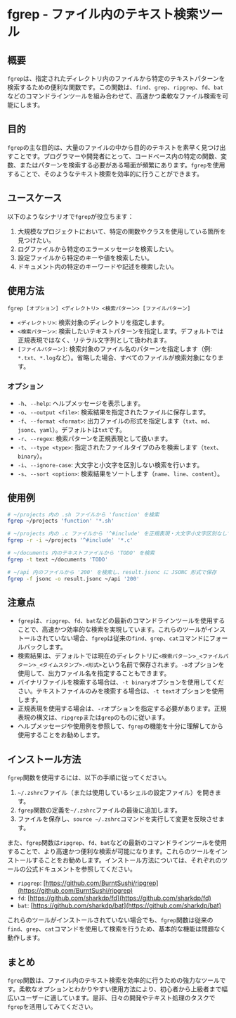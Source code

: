 # fgrep - ファイル内のテキスト検索ツール

## 概要

`fgrep`は、指定されたディレクトリ内のファイルから特定のテキストパターンを検索するための便利な関数です。この関数は、`find`、`grep`、`ripgrep`、`fd`、`bat`などのコマンドラインツールを組み合わせて、高速かつ柔軟なファイル検索を可能にします。

## 目的

`fgrep`の主な目的は、大量のファイルの中から目的のテキストを素早く見つけ出すことです。プログラマーや開発者にとって、コードベース内の特定の関数、変数、またはパターンを検索する必要がある場面が頻繁にあります。`fgrep`を使用することで、そのようなテキスト検索を効率的に行うことができます。

## ユースケース

以下のようなシナリオで`fgrep`が役立ちます：

1. 大規模なプロジェクトにおいて、特定の関数やクラスを使用している箇所を見つけたい。
2. ログファイルから特定のエラーメッセージを検索したい。
3. 設定ファイルから特定のキーや値を検索したい。
4. ドキュメント内の特定のキーワードや記述を検索したい。

## 使用方法

```
fgrep [オプション] <ディレクトリ> <検索パターン> [ファイルパターン]
```

- `<ディレクトリ>`: 検索対象のディレクトリを指定します。
- `<検索パターン>`: 検索したいテキストパターンを指定します。デフォルトでは正規表現ではなく、リテラル文字列として扱われます。
- `[ファイルパターン]`: 検索対象のファイル名のパターンを指定します（例: `*.txt`、`*.log`など）。省略した場合、すべてのファイルが検索対象になります。

### オプション

- `-h`、`--help`: ヘルプメッセージを表示します。
- `-o`、`--output <file>`: 検索結果を指定されたファイルに保存します。
- `-f`、`--format <format>`: 出力ファイルの形式を指定します（`txt`、`md`、`jsonc`、`yaml`）。デフォルトは`txt`です。
- `-r`、`--regex`: 検索パターンを正規表現として扱います。
- `-t`、`--type <type>`: 指定されたファイルタイプのみを検索します（`text`、`binary`）。
- `-i`、`--ignore-case`: 大文字と小文字を区別しない検索を行います。
- `-s`、`--sort <option>`: 検索結果をソートします（`name`、`line`、`content`）。

## 使用例

```bash
# ~/projects 内の .sh ファイルから 'function' を検索
fgrep ~/projects 'function' '*.sh'

# ~/projects 内の .c ファイルから '^#include' を正規表現・大文字小文字区別なしで検索
fgrep -r -i ~/projects '^#include' '*.c'

# ~/documents 内のテキストファイルから 'TODO' を検索
fgrep -t text ~/documents 'TODO'

# ~/api 内のファイルから '200' を検索し、result.jsonc に JSONC 形式で保存
fgrep -f jsonc -o result.jsonc ~/api '200'
```

## 注意点

- `fgrep`は、`ripgrep`、`fd`、`bat`などの最新のコマンドラインツールを使用することで、高速かつ効率的な検索を実現しています。これらのツールがインストールされていない場合、`fgrep`は従来の`find`、`grep`、`cat`コマンドにフォールバックします。
- 検索結果は、デフォルトでは現在のディレクトリに`<検索パターン>_<ファイルパターン>_<タイムスタンプ>.<形式>`という名前で保存されます。`-o`オプションを使用して、出力ファイル名を指定することもできます。
- バイナリファイルを検索する場合は、`-t binary`オプションを使用してください。テキストファイルのみを検索する場合は、`-t text`オプションを使用します。
- 正規表現を使用する場合は、`-r`オプションを指定する必要があります。正規表現の構文は、`ripgrep`または`grep`のものに従います。
- ヘルプメッセージや使用例を参照して、`fgrep`の機能を十分に理解してから使用することをお勧めします。

## インストール方法

`fgrep`関数を使用するには、以下の手順に従ってください。

1. `~/.zshrc`ファイル（または使用しているシェルの設定ファイル）を開きます。
2. `fgrep`関数の定義を`~/.zshrc`ファイルの最後に追加します。
3. ファイルを保存し、`source ~/.zshrc`コマンドを実行して変更を反映させます。

また、`fgrep`関数は`ripgrep`、`fd`、`bat`などの最新のコマンドラインツールを使用することで、より高速かつ便利な検索が可能になります。これらのツールをインストールすることをお勧めします。インストール方法については、それぞれのツールの公式ドキュメントを参照してください。

- `ripgrep`: [https://github.com/BurntSushi/ripgrep](https://github.com/BurntSushi/ripgrep)
- `fd`: [https://github.com/sharkdp/fd](https://github.com/sharkdp/fd)
- `bat`: [https://github.com/sharkdp/bat](https://github.com/sharkdp/bat)

これらのツールがインストールされていない場合でも、`fgrep`関数は従来の`find`、`grep`、`cat`コマンドを使用して検索を行うため、基本的な機能は問題なく動作します。

## まとめ

`fgrep`関数は、ファイル内のテキスト検索を効率的に行うための強力なツールです。柔軟なオプションとわかりやすい使用方法により、初心者から上級者まで幅広いユーザーに適しています。是非、日々の開発やテキスト処理のタスクで`fgrep`を活用してみてください。
